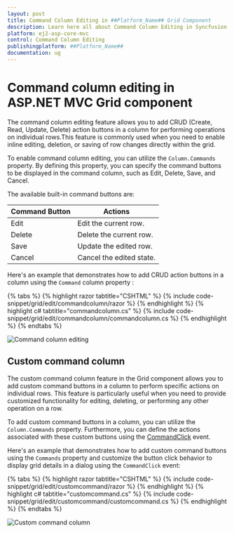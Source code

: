 ```yaml
---
layout: post
title: Command Column Editing in ##Platform_Name## Grid Component
description: Learn here all about Command Column Editing in Syncfusion ##Platform_Name## Grid component of Syncfusion Essential JS 2 and more.
platform: ej2-asp-core-mvc
control: Command Column Editing
publishingplatform: ##Platform_Name##
documentation: ug
---
```


# Command column editing in ASP.NET MVC Grid component

The command column editing feature allows you to add CRUD (Create, Read, Update, Delete) action buttons in a column for performing operations on individual rows.This feature is commonly used when you need to enable inline editing, deletion, or saving of row changes directly within the grid. 

To enable command column editing, you can utilize the `Column.Commands` property. By defining this property, you can specify the command buttons to be displayed in the command column, such as Edit, Delete, Save, and Cancel.

The available built-in command buttons are: 

| Command Button | Actions |
|----------------|---------|
| Edit | Edit the current row.|
| Delete | Delete the current row.|
| Save | Update the edited row.|
| Cancel | Cancel the edited state. |

Here's an example that demonstrates how to add CRUD action buttons in a column using the `Command` column property : 

{% tabs %}
{% highlight razor tabtitle="CSHTML" %}
{% include code-snippet/grid/edit/commandcolumn/razor %}
{% endhighlight %}
{% highlight c# tabtitle="commandcolumn.cs" %}
{% include code-snippet/grid/edit/commandcolumn/commandcolumn.cs %}
{% endhighlight %}
{% endtabs %}

![Command column editing](../images/editing/edit-command.gif)

## Custom command column

The custom command column feature in the Grid component allows you to add custom command buttons in a column to perform specific actions on individual rows. This feature is particularly useful when you need to provide customized functionality for editing, deleting, or performing any other operation on a row.

To add custom command buttons in a column, you can utilize the `Column.Commands` property. Furthermore, you can define the actions associated with these custom buttons using the [CommandClick](https://help.syncfusion.com/cr/aspnetmvc-js2/Syncfusion.EJ2.Grids.Grid.html#Syncfusion_EJ2_Grids_Grid_CommandClick) event.

Here's an example that demonstrates how to add custom command buttons using the `Commands` property and customize the button click behavior to display grid details in a dialog using the `CommandClick` event:

{% tabs %}
{% highlight razor tabtitle="CSHTML" %}
{% include code-snippet/grid/edit/customcommand/razor %}
{% endhighlight %}
{% highlight c# tabtitle="customcommand.cs" %}
{% include code-snippet/grid/edit/customcommand/customcommand.cs %}
{% endhighlight %}
{% endtabs %}

![Custom command column](../images/editing/edit-custom.png)